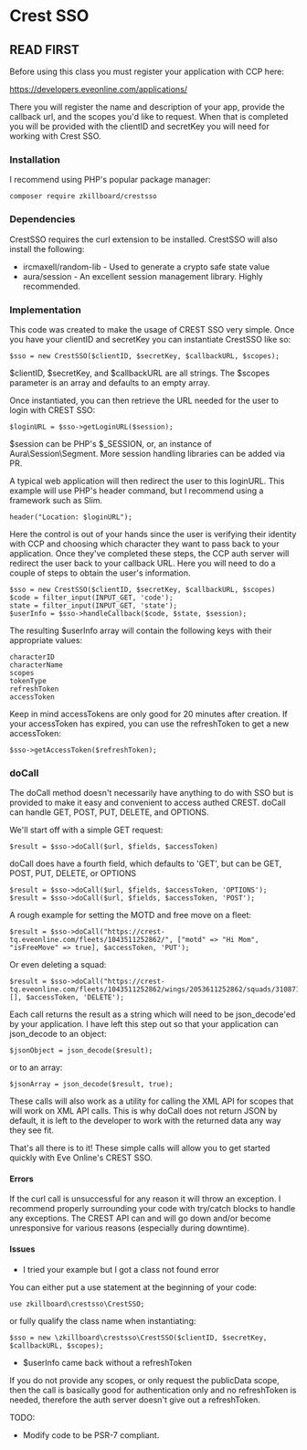 # Crest SSO

## READ FIRST

Before using this class you must register your application with CCP here:

https://developers.eveonline.com/applications/

There you will register the name and description of your app, provide the callback url, and the scopes you'd like to request. When that is completed you will be provided with the clientID and secretKey you will need for working with Crest SSO.

### Installation

I recommend using PHP's popular package manager:

    composer require zkillboard/crestsso

### Dependencies

CrestSSO requires the curl extension to be installed. CrestSSO will also install the following:

* ircmaxell/random-lib - Used to generate a crypto safe state value
* aura/session - An excellent session management library. Highly recommended.

### Implementation

This code was created to make the usage of CREST SSO very simple. Once you have your clientID and secretKey you can instantiate CrestSSO like so:

    $sso = new CrestSSO($clientID, $secretKey, $callbackURL, $scopes);

$clientID, $secretKey, and $callbackURL are all strings. The $scopes parameter is an array and defaults to an empty array.

Once instantiated, you can then retrieve the URL needed for the user to login with CREST SSO:

    $loginURL = $sso->getLoginURL($session);

$session can be PHP's $_SESSION, or, an instance of Aura\Session\Segment. More session handling libraries can be added via PR.
    
A typical web application will then redirect the user to this loginURL. This example will use PHP's header command, but I recommend using a framework such as Slim.

    header("Location: $loginURL");

Here the control is out of your hands since the user is verifying their identity with CCP and choosing which character they want to pass back to your application. Once they've completed these steps, the CCP auth server will redirect the user back to your callback URL. Here you will need to do a couple of steps to obtain the user's information.

    $sso = new CrestSSO($clientID, $secretKey, $callbackURL, $scopes)
    $code = filter_input(INPUT_GET, 'code');
    state = filter_input(INPUT_GET, 'state');
    $userInfo = $sso->handleCallback($code, $state, $session);

The resulting $userInfo array will contain the following keys with their appropriate values:

    characterID
    characterName
    scopes
    tokenType
    refreshToken
    accessToken

Keep in mind accessTokens are only good for 20 minutes after creation. If your accessToken has expired, you can use the refreshToken to get a new accessToken:

    $sso->getAccessToken($refreshToken);
    
### doCall

The doCall method doesn't necessarily have anything to do with SSO but is provided to make it easy and convenient to access authed CREST. doCall can handle GET, POST, PUT, DELETE, and OPTIONS.

We'll start off with a simple GET request:

    $result = $sso->doCall($url, $fields, $accessToken)

doCall does have a fourth field, which defaults to 'GET', but can be GET, POST, PUT, DELETE, or OPTIONS

    $result = $sso->doCall($url, $fields, $accessToken, 'OPTIONS');
    $result = $sso->doCall($url, $fields, $accessToken, 'POST');
    
A rough example for setting the MOTD and free move on a fleet:

    $result = $sso->doCall("https://crest-tq.eveonline.com/fleets/1043511252862/", ["motd" => "Hi Mom", "isFreeMove" => true], $accessToken, 'PUT');

Or even deleting a squad:

    $result = $sso->doCall("https://crest-tq.eveonline.com/fleets/1043511252862/wings/2053611252862/squads/3108711252862/", [], $accessToken, 'DELETE');

Each call returns the result as a string which will need to be json_decode'ed by your application. I have left this step out so that your application can json_decode to an object:

    $jsonObject = json_decode($result);

or to an array:

    $jsonArray = json_decode($result, true);
    
These calls will also work as a utility for calling the XML API for scopes that will work on XML API calls. This is why doCall does not return JSON by default, it is left to the developer to work with the returned data any way they see fit.
  
That's all there is to it! These simple calls will allow you to get started quickly with Eve Online's CREST SSO.

#### Errors

If the curl call is unsuccessful for any reason it will throw an exception. I recommend properly surrounding your code with try/catch blocks to handle any exceptions. The CREST API can and will go down and/or become unresponsive for various reasons (especially during downtime).

#### Issues

* I tried your example but I got a class not found error

You can either put a use statement at the beginning of your code:

    use zkillboard\crestsso\CrestSSO;

or fully qualify the class name when instantiating:

    $sso = new \zkillboard\crestsso\CrestSSO($clientID, $secretKey, $callbackURL, $scopes);
    
* $userInfo came back without a refreshToken

If you do not provide any scopes, or only request the publicData scope, then the call is basically good for authentication only and no refreshToken is needed, therefore the auth server doesn't give out a refreshToken.

TODO: 

* Modify code to be PSR-7 compliant.
